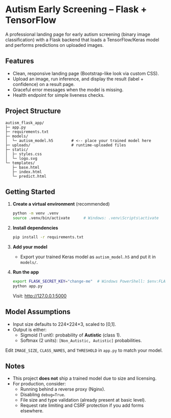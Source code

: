 # Autism Early Screening – Flask + TensorFlow

A professional landing page for early autism screening (binary image classification) with a Flask backend that loads a TensorFlow/Keras model and performs predictions on uploaded images.

## Features
- Clean, responsive landing page (Bootstrap-like look via custom CSS).
- Upload an image, run inference, and display the result (label + confidence) on a result page.
- Graceful error messages when the model is missing.
- Health endpoint for simple liveness checks.

## Project Structure
```
autism_flask_app/
├─ app.py
├─ requirements.txt
├─ models/
│  └─ autism_model.h5        # <-- place your trained model here
├─ uploads/                  # runtime-uploaded files
├─ static/
│  ├─ styles.css
│  └─ logo.svg
└─ templates/
   ├─ base.html
   ├─ index.html
   └─ predict.html
```

## Getting Started

1. **Create a virtual environment** (recommended)
   ```bash
   python -m venv .venv
   source .venv/bin/activate      # Windows: .venv\Scripts\activate
   ```

2. **Install dependencies**
   ```bash
   pip install -r requirements.txt
   ```

3. **Add your model**
   - Export your trained Keras model as `autism_model.h5` and put it in `models/`.

4. **Run the app**
   ```bash
   export FLASK_SECRET_KEY="change-me"  # Windows PowerShell: $env:FLASK_SECRET_KEY="change-me"
   python app.py
   ```
   Visit: http://127.0.0.1:5000

## Model Assumptions
- Input size defaults to 224×224×3, scaled to [0,1].
- Output is either:
  - Sigmoid (1 unit): probability of **Autistic** (class 1).
  - Softmax (2 units): `[Non_Autistic, Autistic]` probabilities.

Edit `IMAGE_SIZE`, `CLASS_NAMES`, and `THRESHOLD` in `app.py` to match your model.

## Notes
- This project **does not** ship a trained model due to size and licensing.
- For production, consider:
  - Running behind a reverse proxy (Nginx).
  - Disabling `debug=True`.
  - File size and type validation (already present at basic level).
  - Request rate limiting and CSRF protection if you add forms elsewhere.

